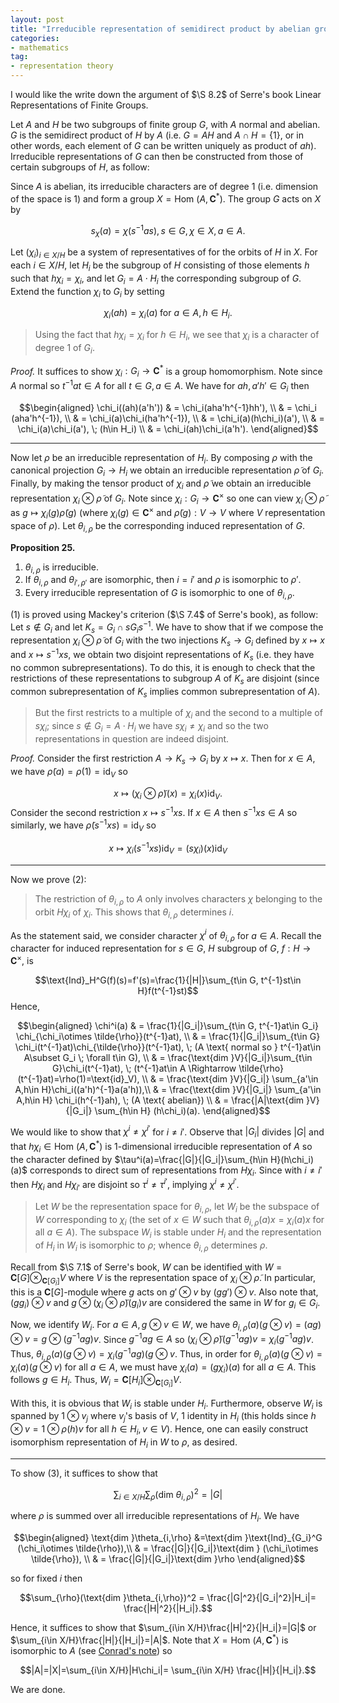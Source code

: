 ```yaml
---
layout: post
title: "Irreducible representation of semidirect product by abelian group"
categories: 
- mathematics
tag: 
- representation theory
---
```


I would like the write down the argument of $\S 8.2$
of Serre's book Linear Representations of Finite Groups. 

Let $A$ and $H$ be two subgroups of finite group $G$, with 
$A$ normal and abelian. $G$ is the semidirect product 
of $H$ by $A$ (i.e. $G=AH$ and $A\cap H=\{1\}$,
or in other words, each element of $G$ can be 
written uniquely as product of $ah$). Irreducible representations 
of $G$ can then 
be constructed from those of certain subgroups of $H$,
as follow:

Since $A$ is abelian, its irreducible characters are 
of degree $1$ (i.e. dimension of the space is $1$) and 
form a group $X=\text{Hom }(A,\mathbf{C}^*)$. The group 
$G$ acts on $X$ by 

$$s_{\chi}(a)=\chi(s^{-1}as), s\in G,\chi\in X, a\in A.$$

Let $(\chi_i)_{i\in X/H}$ be a system of representatives
of for the orbits of $H$ in $X$. For each $i\in X/H$, let
$H_i$ be the subgroup of $H$ consisting of those elements
$h$ such that $h\chi_i=\chi_i$, and let $G_i=A\cdot H_i$
the corresponding subgroup of $G$. Extend the function
$\chi_i$ to $G_i$ by setting 

$$\chi_i(ah)=\chi_i(a) \; \text{for }a\in A,h\in H_i.$$

> Using the fact that $h\chi_i=\chi_i$ for $h\in H_i$,
we see that $\chi_i$ is a character of degree $1$ of $G_i$.

*Proof.* It suffices to show $\chi_i:G_i\to \mathbf{C}^*$
is a group homomorphism. Note since $A$ normal so 
$t^{-1}at\in A$ for all $t\in G,a\in A$. We have for 
$ah,a'h'\in G_i$ then 

$$\begin{aligned}
\chi_i((ah)(a'h')) & = \chi_i(aha'h^{-1}hh'), \\
& = \chi_i (aha'h^{-1}), \\
& = \chi_i(a)\chi_i(ha'h^{-1}), \\
& = \chi_i(a)(h\chi_i)(a'), \\
& = \chi_i(a)\chi_i(a'), \; (h\in H_i) \\
& = \chi_i(ah)\chi_i(a'h').
\end{aligned}$$

---
Now let $\rho$ be an irreducible representation of 
$H_i$. By composing $\rho$ with the canonical
projection $G_i\to H_i$ we obtain an irreducible
representation $\tilde{\rho}$ of $G_i$. Finally, 
by making the tensor product of $\chi_i$ and 
$\tilde{\rho}$ we obtain an irreducible representation 
$\chi_i\otimes \tilde{\rho}$ of $G_i$. Note 
since $\chi_i:G_i\to \mathbf{C}^{\times}$ so one can view 
$\chi_i\otimes \tilde{\rho}$ as 
$g \mapsto\chi_i(g)\tilde{\rho}(g)$ (where 
$\chi_i(g)\in\mathbf{C}^{\times}$ and 
$\tilde{\rho}(g):V\to V$
where $V$ representation space of $\rho$). 
Let $\theta_{i,\rho}$
be the corresponding induced representation of $G$. 

**Proposition 25.**  
1. $\theta_{i,\rho}$ is irreducible.
2. If $\theta_{i,\rho}$ and $\theta_{i',\rho'}$ are 
isomorphic, then $i=i'$ and $\rho$ is isomorphic to 
$\rho'$. 
3. Every irreducible representation of $G$
is isomorphic to one of $\theta_{i,\rho}$.

(1) is proved using Mackey's criterion ($\S 7.4$ of 
Serre's book), as follow: Let $s\not\in G_i$ and let 
$K_s=G_i\cap sG_is^{-1}$. We have to show that if 
we compose the representation $\chi_i\otimes \tilde{\rho}$
of $G_i$ with the two injections $K_s\to G_i$ defined
by $x\mapsto x$ and $x\mapsto s^{-1}xs$, we obtain 
two disjoint representations of $K_s$ (i.e. 
they have no common subrepresentations). To do this, 
it is enough to check that the restrictions of these 
representations to subgroup $A$ of $K_s$ are disjoint
(since common subrepresentation of $K_s$ implies 
common subrepresentation of $A$). 

> But the first restricts to a multiple of $\chi_i$
and the second to a multiple of $s\chi_i$; since 
$s\not\in G_i=A\cdot H_i$ we have $s\chi_i\ne \chi_i$
and so the two representations in question are 
indeed disjoint. 

*Proof.* Consider the first restriction $A\to K_s\to G_i$
by $x\mapsto x$. Then for $x\in A$, we have 
$\tilde{\rho}(a)=\rho(1)=\text{id}_V$ so 

$$x\mapsto (\chi_i\otimes \tilde{\rho})(x)
=\chi_i(x)\text{id}_V.$$
Consider the second restriction $x\mapsto s^{-1}xs$.
If $x\in A$ then $s^{-1}xs\in A$ so similarly, we have 
$\tilde{\rho}(s^{-1}xs)=\text{id}_V$ so 

$$x \mapsto \chi_i(s^{-1}xs)\text{id}_V=(s\chi_i)(x)\text{id}_V$$

---

Now we prove (2): 

> The restriction of $\theta_{i,\rho}$ to $A$ only 
involves characters $\chi$ belonging to the orbit $H\chi_i$
of $\chi_i$. This shows that $\theta_{i,\rho}$ determines $i$. 

As the statement said, we consider character $\chi^i$ of $\theta_{i,\rho}$
for $a\in A$. Recall the character for induced representation for $s\in G$,
$H$ subgroup of $G$, $f:H\to \mathbf{C}^{\times}$, is 

$$\text{Ind}_H^G(f)(s)=f'(s)=\frac{1}{|H|}\sum_{t\in G, t^{-1}st\in H}f(t^{-1}st)$$
Hence, 

$$\begin{aligned}
\chi^i(a) & = \frac{1}{|G_i|}\sum_{t\in G, t^{-1}at\in G_i}
\chi_{\chi_i\otimes \tilde{\rho}}(t^{-1}at), \\
& = \frac{1}{|G_i|}\sum_{t\in G} \chi_i(t^{-1}at)\chi_{\tilde{\rho}}(t^{-1}at), 
\; (A \text{ normal so }  t^{-1}at\in A\subset G_i \; \forall t\in G), \\
& = \frac{\text{dim }V}{|G_i|}\sum_{t\in G}\chi_i(t^{-1}at), \; 
(t^{-1}at\in A \Rightarrow \tilde{\rho}(t^{-1}at)=\rho(1)=\text{id}_V), \\
& = \frac{\text{dim }V}{|G_i|} \sum_{a'\in A,h\in H}\chi_i((a'h)^{-1}a(a'h)),\\
& = \frac{\text{dim }V}{|G_i|} \sum_{a'\in A,h\in H} \chi_i(h^{-1}ah), \; 
(A \text{ abelian}) \\
& = \frac{|A|\text{dim }V}{|G_i|} \sum_{h\in H} (h\chi_i)(a).
\end{aligned}$$

We would like to show that $\chi^i\ne \chi^{i'}$ for 
$i\ne i'$. Observe that $|G_i|$ divides $|G|$
and that $h\chi_i\in \text{Hom }(A,\mathbf{C}^*)$
is $1$-dimensional irreducible representation of $A$
so the character defined by 
$\tau^i(a)=\frac{|G|}{|G_i|}\sum_{h\in H}(h\chi_i)(a)$
corresponds to direct sum of representations from $H\chi_i$.
Since with $i\ne i'$ then $H\chi_i$ and $H\chi_{i'}$
are disjoint so $\tau^i\ne \tau^{i'}$, implying 
$\chi^i\ne \chi^{i'}$. 

> Let $W$ be the representation space for $\theta_{i,\rho}$, let 
$W_i$ be the subspace of $W$ corresponding to $\chi_i$ (the set 
of $x\in W$ such that $\theta_{i,\rho}(a)x=\chi_i(a)x$ for all 
$a\in A$). The subspace $W_i$ is stable under $H_i$ and the representation
of $H_i$ in $W_i$ is isomorphic to $\rho$; whence $\theta_{i,\rho}$
determines $\rho$.

Recall from $\S 7.1$ of Serre's book, $W$ can be identified with 
$W=\mathbf{C}[G]\otimes_{\mathbf{C}[G_i]}V$ where 
$V$ is the representation space of $\chi_i\otimes \tilde{\rho}$.
In particular, this is a $\mathbf{C}[G]$-module where $g$ acts 
on $g'\otimes v$ by $(gg')\otimes v$. Also note that, 
$(gg_i)\otimes v$ and $g\otimes (\chi_i\otimes \tilde{\rho})(g_i)v$
are considered the same in $W$ for $g_i\in G_i$. 

Now, we identify $W_i$. For $a\in A, g\otimes v\in W$, we have 
$\theta_{i,\rho}(a)(g\otimes v)= (ag)\otimes v=g\otimes(g^{-1}ag)v$. 
Since $g^{-1}ag\in A$ so 
$(\chi_i\otimes \tilde{\rho})(g^{-1}ag)v=\chi_i(g^{-1}ag)v$.
Thus, 
$\theta_{i,\rho}(a)(g\otimes v)=\chi_i(g^{-1}ag)(g\otimes v$. Thus, in order for 
$\theta_{i,\rho}(a)(g\otimes v)=\chi_i(a)(g\otimes v)$ for all 
$a\in A$, we must have $\chi_i(a)=(g\chi_i)(a)$ for all $a\in A$.
This follows $g\in H_i$. Thus, 
$W_i=\mathbf{C}[H_i]\otimes_{\mathbf{C}[G_i]} V$. 

With this, it is obvious that $W_i$ is stable under $H_i$. 
Furthermore, observe $W_i$ is spanned by $1\otimes v_j$
where $v_j$'s basis of $V$, $1$ identity in $H_i$ (this holds
since $h\otimes v=1\otimes \rho(h)v$ for all $h\in H_i,v\in V$). 
Hence, one can easily construct isomorphism representation of 
$H_i$ in $W$ to $\rho$, as desired. 

---

To show (3), it suffices to show that 

$$\sum_{i\in X/H}\sum_{\rho}(\text{dim }
\theta_{i,\rho})^2=|G|$$

where $\rho$ is summed over all irreducible 
representations of $H_i$. We have 

$$\begin{aligned} 
\text{dim }\theta_{i,\rho}
&=\text{dim }\text{Ind}_{G_i}^G
(\chi_i\otimes \tilde{\rho}),\\
& = \frac{|G|}{|G_i|}\text{dim } 
(\chi_i\otimes \tilde{\rho}), \\
& = \frac{|G|}{|G_i|}\text{dim }\rho
\end{aligned}$$

so for fixed $i$ then 

$$\sum_{\rho}(\text{dim }\theta_{i,\rho})^2
= \frac{|G|^2}{|G_i|^2}|H_i|= \frac{|H|^2}{|H_i|}.$$

Hence, it suffices to show that 
$\sum_{i\in X/H}\frac{|H|^2}{|H_i|}=|G|$
or $\sum_{i\in X/H}\frac{|H|}{|H_i|}=|A|$.
Note that $X=\text{Hom }(A,\mathbf{C}^*)$
is isomorphic to $A$ (see 
[Conrad's note](https://kconrad.math.uconn.edu/blurbs/grouptheory/charthyshort.pdf)) so 

$$|A|=|X|=\sum_{i\in X/H}|H\chi_i|=
\sum_{i\in X/H} \frac{|H|}{|H_i|}.$$

We are done.